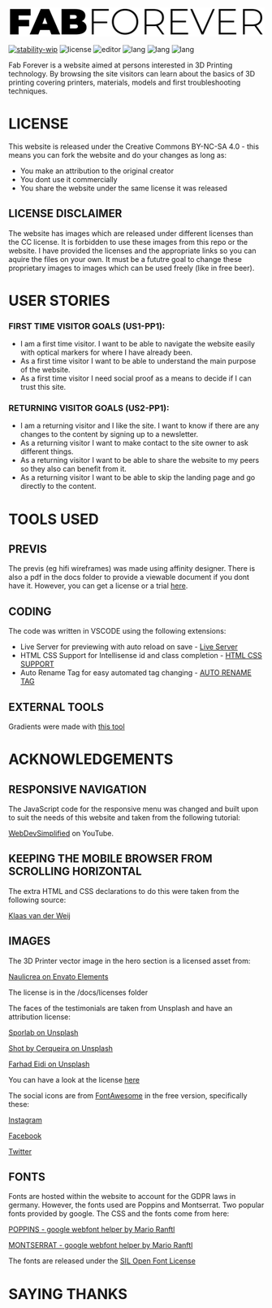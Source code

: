 ![FAB FOREVER](https://github.com/RebellionWebdesign/fab-forever/blob/main/assets/img/fab-forever-logo.svg)  

[![stability-wip](https://img.shields.io/badge/STABILITY-WIP-red.svg)](https://github.com/mkenney/software-guides/blob/master/STABILITY-BADGES.md#work-in-progress) ![license](https://img.shields.io/badge/CC-BY--NC--SA--4.0-green.svg) ![editor](https://img.shields.io/badge/VSCODE-blue.svg) ![lang](https://img.shields.io/badge/CSS3-blue.svg) ![lang](https://img.shields.io/badge/HTML5-orange.svg) ![lang](https://img.shields.io/badge/JS-yellow.svg)

Fab Forever is a website aimed at persons interested in 3D Printing technology. By browsing the site visitors can learn about the basics of 3D printing covering printers, materials, models and first troubleshooting techniques.

# LICENSE
This website is released under the Creative Commons BY-NC-SA 4.0 - this means you can fork the website and do your changes as long as:

- You make an attribution to the original creator
- You dont use it commercially
- You share the website under the same license it was released

## LICENSE DISCLAIMER
The website has images which are released under different licenses than the CC license. It is forbidden to use these images from this repo or the website. I have provided the licenses and the appropriate links so you can aquire the files on your own. It must be a fututre goal to change these proprietary images to images which can be used freely (like in free beer).

# USER STORIES  

### FIRST TIME VISITOR GOALS (US1-PP1):
- I am a first time visitor. I want to be able to navigate the website easily with optical markers for where I have already been.
- As a first time visitor I want to be able to understand the main purpose of the website.
- As a first time visitor I need social proof as a means to decide if I can trust this site.

### RETURNING VISITOR GOALS (US2-PP1):
- I am a returning visitor and I like the site. I want to know if there are any changes to the content by signing up to a newsletter.
- As a returning visitor I want to make contact to the site owner to ask different things.
- As a returning visitor I want to be able to share the website to my peers so they also can benefit from it.
- As a returning visitor I want to be able to skip the landing page and go directly to the content.

# TOOLS USED

## PREVIS
The previs (eg hifi wireframes) was made using affinity designer. There is also a pdf in the docs folder to provide a viewable document if you dont have it. However, you can get a license or a trial [here](https://affinity.serif.com/en/designer/).

## CODING
The code was written in VSCODE using the following extensions:
- Live Server for previewing with auto reload on save - [Live Server](https://marketplace.visualstudio.com/items?itemName=ritwickdey.LiveServer)
- HTML CSS Support for Intellisense id and class completion - [HTML CSS SUPPORT](https://marketplace.visualstudio.com/items?itemName=ecmel.vscode-html-css)
- Auto Rename Tag for easy automated tag changing - [AUTO RENAME TAG](https://marketplace.visualstudio.com/items?itemName=formulahendry.auto-rename-tag)

## EXTERNAL TOOLS  
Gradients were made with [this tool](https://cssgradient.io/) 

# ACKNOWLEDGEMENTS

## RESPONSIVE NAVIGATION  
The JavaScript code for the responsive menu was changed and built upon to suit the needs of this website and taken from the following tutorial:

[WebDevSimplified](https://www.youtube.com/watch?v=At4B7A4GOPg) on YouTube.

## KEEPING THE MOBILE BROWSER FROM SCROLLING HORIZONTAL
The extra HTML and CSS declarations to do this were taken from the following source:

[Klaas van der Weij](https://stackoverflow.com/a/16981485)

## IMAGES
The 3D Printer vector image in the hero section is a licensed asset from:

[Naulicrea on Envato Elements](https://elements.envato.com/de/isometric-3d-printer-vector-illustration-C74XDF5)

The license is in the /docs/licenses folder

The faces of the testimonials are taken from Unsplash and have an attribution license:

[Sporlab on Unsplash](https://unsplash.com/de/fotos/d1dIYUnjL2Y)

[Shot by Cerqueira on Unsplash](https://unsplash.com/de/fotos/CWy7qOyv9ME)

[Farhad Eidi on Unsplash](https://unsplash.com/de/fotos/yfefPhTFWU8)

You can have a look at the license [here](https://unsplash.com/de/lizenz)

The social icons are from [FontAwesome](https://fontawesome.com/) in the free version, specifically these:

[Instagram](https://fontawesome.com/search?q=instagram&o=r)

[Facebook](https://fontawesome.com/search?q=facebook&o=r)

[Twitter](https://fontawesome.com/search?q=twitter&o=r)

## FONTS  
Fonts are hosted within the website to account for the GDPR laws in germany. However,
the fonts used are Poppins and Montserrat. Two popular fonts provided by google. The CSS and the
fonts come from here:

[POPPINS - google webfont helper by Mario Ranftl](https://gwfh.mranftl.com/fonts/poppins?subsets=latin)

[MONTSERRAT - google webfont helper by Mario Ranftl](https://gwfh.mranftl.com/fonts/montserrat?subsets=latin)

The fonts are released under the [SIL Open Font License](https://scripts.sil.org/cms/scripts/page.php?site_id=nrsi&id=OFL)

# SAYING THANKS